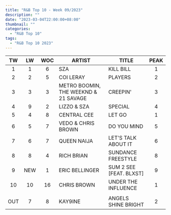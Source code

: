 ```yaml
---
title: "R&B Top 10 - Week 09/2023"
description: ""
date: "2023-03-04T22:00:00+08:00"
thumbnail: ""
categories:
  - "R&B Top 10"
tags:
  - "R&B Top 10 2023"
---
```

<!--more-->
|TW|LW|WOC|ARTIST|TITLE|PEAK|
|:----:|:----:|:----:|----|----|:----:|
|1|1|6|SZA|KILL BILL|1|
|2|2|5|COI LERAY|PLAYERS|2|
|3|3|3|METRO BOOMIN, THE WEEKND & 21 SAVAGE|CREEPIN'|3|
|4|9|2|LIZZO & SZA|SPECIAL|4|
|5|4|8|CENTRAL CEE|LET GO|1|
|6|5|7|VEDO & CHRIS BROWN|DO YOU MIND|5|
|7|6|7|QUEEN NAIJA|LET'S TALK ABOUT IT|6|
|8|8|4|RICH BRIAN|SUNDANCE FREESTYLE|8|
|9|NEW|1|ERIC BELLINGER|SUM 2 SEE [FEAT. BLXST]|9|
|10|10|16|CHRIS BROWN|UNDER THE INFLUENCE|1|
| | | | | | |
|OUT|7|8|KAY9INE|ANGELS SHINE BRIGHT|2|